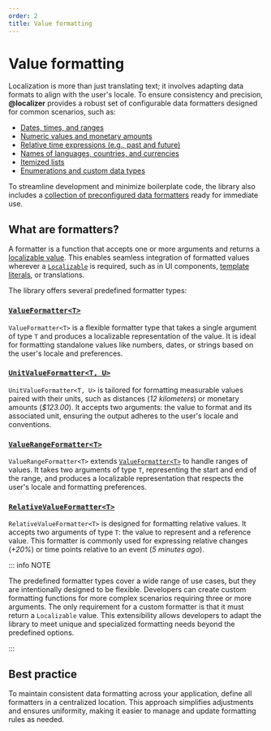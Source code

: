 ```yaml
---
order: 2
title: Value formatting
---
```


# Value formatting

Localization is more than just translating text; it involves adapting data formats to align with the user's locale. To ensure consistency and precision, **@localizer** provides a robust set of configurable data formatters designed for common scenarios, such as:

- [Dates, times, and ranges](./dates-and-times/index.md)
- [Numeric values and monetary amounts](./numbers/index.md)
- [Relative time expressions (e.g., past and future)](./relative-time/index.md)
- [Names of languages, countries, and currencies](./display-name/index.md)
- [Itemized lists](./lists/index.md)
- [Enumerations and custom data types](./custom-data-types/index.md)

To streamline development and minimize boilerplate code, the library also includes a [collection of preconfigured data formatters](./preconfigured-formatters.md) ready for immediate use.

## What are formatters?

A formatter is a function that accepts one or more arguments and returns a [localizable value](../basics/localizable.md). This enables seamless integration of formatted values wherever a [`Localizable`](../api/_localizer/core/Localizable/index.md) is required, such as in UI components, [template literals](../basics/localizable.md#string-templates), or translations.

The library offers several predefined formatter types:

### [`ValueFormatter<T>`](../api/_localizer/core/ValueFormatter/index.md)

`ValueFormatter<T>` is a flexible formatter type that takes a single argument of type `T` and produces a localizable representation of the value. It is ideal for formatting standalone values like numbers, dates, or strings based on the user's locale and preferences.

### [`UnitValueFormatter<T, U>`](../api/_localizer/core/UnitValueFormatter/index.md)

`UnitValueFormatter<T, U>` is tailored for formatting measurable values paired with their units, such as distances (_12 kilometers_) or monetary amounts (_$123.00_). It accepts two arguments: the value to format and its associated unit, ensuring the output adheres to the user's locale and conventions.

### [`ValueRangeFormatter<T>`](../api/_localizer/core/ValueRangeFormatter/index.md)

`ValueRangeFormatter<T>` extends [`ValueFormatter<T>`](#valueformattert) to handle ranges of values. It takes two arguments of type `T`, representing the start and end of the range, and produces a localizable representation that respects the user's locale and formatting preferences.

### [`RelativeValueFormatter<T>`](../api/_localizer/core/RelativeValueFormatter/index.md)

`RelativeValueFormatter<T>` is designed for formatting relative values. It accepts two arguments of type `T`: the value to represent and a reference value. This formatter is commonly used for expressing relative changes (_+20%_) or time points relative to an event (_5 minutes ago_).

::: info NOTE

The predefined formatter types cover a wide range of use cases, but they are intentionally designed to be flexible. Developers can create custom formatting functions for more complex scenarios requiring three or more arguments. The only requirement for a custom formatter is that it must return a `Localizable` value. This extensibility allows developers to adapt the library to meet unique and specialized formatting needs beyond the predefined options.

:::

## Best practice

To maintain consistent data formatting across your application, define all formatters in a centralized location. This approach simplifies adjustments and ensures uniformity, making it easier to manage and update formatting rules as needed.
